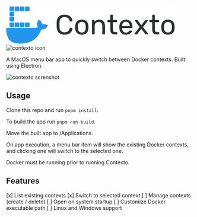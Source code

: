 ![contexto icon](/.github/images/logo.svg#gh-light-mode-only)
![contexto icon](/.github/images/logo-dark.svg#gh-dark-mode-only)

A MacOS menu bar app to quickly switch between Docker contexts. Built using Electron.

![contexto screnshot](https://i.imgur.com/ZcPTpVo.png)

## Usage

Clone this repo and run `pnpm install`.

To build the app run `pnpm run build`.

Move the built app to /Applications.

On app execution, a menu bar item will show the existing Docker contexts, and clicking one will switch to the selected one.

Docker must be running prior to running Contexto.

## Features

[x] List existing contexts
[x] Switch to selected context
[ ] Manage contexts (create / delete)
[ ] Open on system startup
[ ] Customize Docker executable path
[ ] Linux and Windows support
